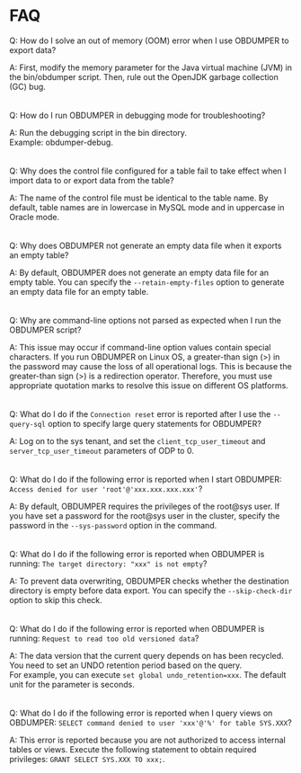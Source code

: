 FAQ
=========================


Q: How do I solve an out of memory (OOM) error when I use OBDUMPER to export data?

A: First, modify the memory parameter for the Java virtual machine (JVM) in the bin/obdumper script. Then, rule out the OpenJDK garbage collection (GC) bug.
<br><br><br>
Q: How do I run OBDUMPER in debugging mode for troubleshooting?

A: Run the debugging script in the bin directory. <br>Example: obdumper-debug.
<br><br><br>
Q: Why does the control file configured for a table fail to take effect when I import data to or export data from the table?

A: The name of the control file must be identical to the table name. By default, table names are in lowercase in MySQL mode and in uppercase in Oracle mode.<br><br><br>
Q: Why does OBDUMPER not generate an empty data file when it exports an empty table?

A: By default, OBDUMPER does not generate an empty data file for an empty table. You can specify the `--retain-empty-files` option to generate an empty data file for an empty table.<br><br><br>
Q: Why are command-line options not parsed as expected when I run the OBDUMPER script?

A: This issue may occur if command-line option values contain special characters. If you run OBDUMPER on Linux OS, a greater-than sign (\>) in the password may cause the loss of all operational logs. This is because the greater-than sign (\>) is a redirection operator. Therefore, you must use appropriate quotation marks to resolve this issue on different OS platforms.<br><br><br>
Q: What do I do if the `Connection reset` error is reported after I use the `--query-sql` option to specify large query statements for OBDUMPER?

A: Log on to the sys tenant, and set the `client_tcp_user_timeout` and `server_tcp_user_timeout` parameters of ODP to 0.<br><br><br>
Q: What do I do if the following error is reported when I start OBDUMPER: `Access denied for user 'root'@'xxx.xxx.xxx.xxx'`?

A: By default, OBDUMPER requires the privileges of the root@sys user. If you have set a password for the root@sys user in the cluster, specify the password in the `--sys-password` option in the command.<br><br><br>
Q: What do I do if the following error is reported when OBDUMPER is running: `The target directory: "xxx" is not empty`?

A: To prevent data overwriting, OBDUMPER checks whether the destination directory is empty before data export. You can specify the `--skip-check-dir` option to skip this check.<br><br><br>
Q: What do I do if the following error is reported when OBDUMPER is running: `Request to read too old versioned data`?

A: The data version that the current query depends on has been recycled. You need to set an UNDO retention period based on the query.  <br>For example, you can execute `set global undo_retention=xxx`. The default unit for the parameter is seconds.<br><br><br>
Q: What do I do if the following error is reported when I query views on OBDUMPER: `SELECT command denied to user 'xxx'@'%' for table SYS.XXX`?

A: This error is reported because you are not authorized to access internal tables or views. Execute the following statement to obtain required privileges: `GRANT SELECT SYS.XXX TO xxx;`.
